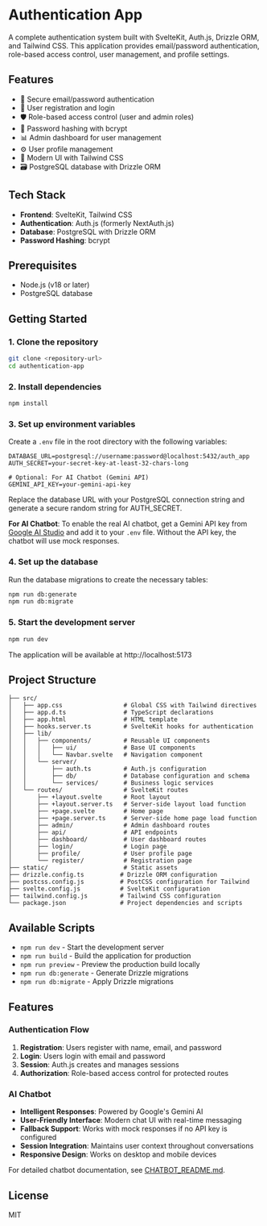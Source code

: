 # Authentication App

A complete authentication system built with SvelteKit, Auth.js, Drizzle ORM, and Tailwind CSS. This application provides email/password authentication, role-based access control, user management, and profile settings.

## Features

- 🔐 Secure email/password authentication
- 👤 User registration and login
- 🛡️ Role-based access control (user and admin roles)
- 🔑 Password hashing with bcrypt
- 📊 Admin dashboard for user management
- ⚙️ User profile management
- 🎨 Modern UI with Tailwind CSS
- 🗃️ PostgreSQL database with Drizzle ORM

## Tech Stack

- **Frontend**: SvelteKit, Tailwind CSS
- **Authentication**: Auth.js (formerly NextAuth.js)
- **Database**: PostgreSQL with Drizzle ORM
- **Password Hashing**: bcrypt

## Prerequisites

- Node.js (v18 or later)
- PostgreSQL database

## Getting Started

### 1. Clone the repository

```bash
git clone <repository-url>
cd authentication-app
```

### 2. Install dependencies

```bash
npm install
```

### 3. Set up environment variables

Create a `.env` file in the root directory with the following variables:

```env
DATABASE_URL=postgresql://username:password@localhost:5432/auth_app
AUTH_SECRET=your-secret-key-at-least-32-chars-long

# Optional: For AI Chatbot (Gemini API)
GEMINI_API_KEY=your-gemini-api-key
```

Replace the database URL with your PostgreSQL connection string and generate a secure random string for AUTH_SECRET.

**For AI Chatbot**: To enable the real AI chatbot, get a Gemini API key from [Google AI Studio](https://makersuite.google.com/app/apikey) and add it to your `.env` file. Without the API key, the chatbot will use mock responses.

### 4. Set up the database

Run the database migrations to create the necessary tables:

```bash
npm run db:generate
npm run db:migrate
```

### 5. Start the development server

```bash
npm run dev
```

The application will be available at http://localhost:5173

## Project Structure

```
├── src/
│   ├── app.css                 # Global CSS with Tailwind directives
│   ├── app.d.ts                # TypeScript declarations
│   ├── app.html                # HTML template
│   ├── hooks.server.ts         # SvelteKit hooks for authentication
│   ├── lib/
│   │   ├── components/         # Reusable UI components
│   │   │   ├── ui/             # Base UI components
│   │   │   └── Navbar.svelte   # Navigation component
│   │   └── server/
│   │       ├── auth.ts         # Auth.js configuration
│   │       ├── db/             # Database configuration and schema
│   │       └── services/       # Business logic services
│   └── routes/                 # SvelteKit routes
│       ├── +layout.svelte      # Root layout
│       ├── +layout.server.ts   # Server-side layout load function
│       ├── +page.svelte        # Home page
│       ├── +page.server.ts     # Server-side home page load function
│       ├── admin/              # Admin dashboard routes
│       ├── api/                # API endpoints
│       ├── dashboard/          # User dashboard routes
│       ├── login/              # Login page
│       ├── profile/            # User profile page
│       └── register/           # Registration page
├── static/                     # Static assets
├── drizzle.config.ts          # Drizzle ORM configuration
├── postcss.config.js          # PostCSS configuration for Tailwind
├── svelte.config.js           # SvelteKit configuration
├── tailwind.config.js         # Tailwind CSS configuration
└── package.json               # Project dependencies and scripts
```

## Available Scripts

- `npm run dev` - Start the development server
- `npm run build` - Build the application for production
- `npm run preview` - Preview the production build locally
- `npm run db:generate` - Generate Drizzle migrations
- `npm run db:migrate` - Apply Drizzle migrations

## Features

### Authentication Flow
1. **Registration**: Users register with name, email, and password
2. **Login**: Users login with email and password
3. **Session**: Auth.js creates and manages sessions
4. **Authorization**: Role-based access control for protected routes

### AI Chatbot
- **Intelligent Responses**: Powered by Google's Gemini AI
- **User-Friendly Interface**: Modern chat UI with real-time messaging
- **Fallback Support**: Works with mock responses if no API key is configured
- **Session Integration**: Maintains user context throughout conversations
- **Responsive Design**: Works on desktop and mobile devices

For detailed chatbot documentation, see [CHATBOT_README.md](./CHATBOT_README.md).

## License

MIT
